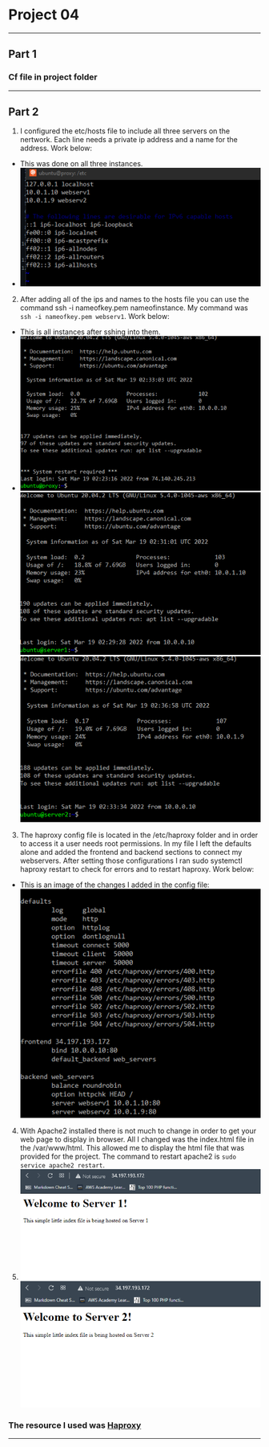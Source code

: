 # Project 04
---

## Part 1
### Cf file in project folder
---
## Part 2
1. I configured the etc/hosts file to include all three servers on the nertwork. Each line needs a private ip address and a name for the address. Work below:
  - This was done on all three instances. 
  - ![hosts file](images/hosts.png)
2. After adding all of the ips and names to the hosts file you can use the command ssh -i nameofkey.pem nameofinstance. My command was `ssh -i nameofkey.pem webserv1`. Work below:
  - This is all instances after sshing into them. 
  - ![ubuntu proxy](images/proxy.png) ![ubuntu server1](images/server1.png) ![ubuntu server2](images/server2.png)
3. The haproxy config file is located in the /etc/haproxy folder and in order to access it a user needs root permissions. In my file I left the defaults alone and added the frontend and backend sections to connect my webservers. After setting those configurations I ran sudo systemctl haproxy restart to check for errors and to restart haproxy. Work below:
  - This is an image of the changes I added in the config file: ![haproxy.cfg](images/haproxycfg.png)
4. With Apache2 installed there is not much to change in order to get your web page to display in browser. All I changed was the index.html file in the /var/www/html. This allowed me to display the html file that was provided for the project. The command to restart apache2 is `sudo service apache2 restart`.
5. ![ubuntu server1 web](images/server1web.png) ![ubuntu server2 web](images/server2web.png)
### The resource I used was [Haproxy](https://www.haproxy.com)
---
